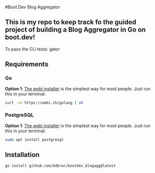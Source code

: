 #Boot.Dev Blog Aggregator

This is my repo to keep track fo the guided project of building a Blog Aggregator in Go on boot.dev!
---
To pass the CLI tests: gator

## Requirements

### Go

**Option 1**: [The webi installer](https://webinstall.dev/golang/) is the simplest way for most people. Just run this in your terminal:

```bash
curl -sS https://webi.sh/golang | sh
```

### PostgreSQL

**Option 1**: [The webi installer](https://webinstall.dev/golang/) is the simplest way for most people. Just run this in your terminal:

```bash
sudo apt install postgresql
```

## Installation

```bash
go install github.com/bdbrwr/bootdev_blogagg@latest
```

